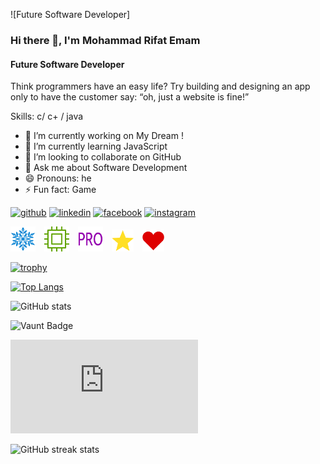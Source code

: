 ![Future Software Developer]
### Hi there 👋, I'm Mohammad Rifat Emam
#### Future Software Developer


Think programmers have an easy life? Try building and designing an app only to have the customer say: “oh, just a website is fine!”

Skills: c/ c+ / java

- 🔭 I’m currently working on My Dream ! 
- 🌱 I’m currently learning JavaScript 
- 👯 I’m looking to collaborate on GitHub  
- 💬 Ask me about Software Development 
- 😄 Pronouns: he 
- ⚡ Fun fact: Game 


[<img src='https://cdn.jsdelivr.net/npm/simple-icons@3.0.1/icons/github.svg' alt='github' height='40'>](https://github.com/https://github.com/RifatEmam/RifatEmam/edit/main/README.md)  [<img src='https://cdn.jsdelivr.net/npm/simple-icons@3.0.1/icons/linkedin.svg' alt='linkedin' height='40'>](https://www.linkedin.com/in/https://www.linkedin.com/in/md-rifat-emam-b7830026a//)  [<img src='https://cdn.jsdelivr.net/npm/simple-icons@3.0.1/icons/facebook.svg' alt='facebook' height='40'>](https://www.facebook.com/https://www.facebook.com/profile.php?id=100009359677802)  [<img src='https://cdn.jsdelivr.net/npm/simple-icons@3.0.1/icons/instagram.svg' alt='instagram' height='40'>](https://www.instagram.com/______ri__fa__t__/) 

<a href='https://archiveprogram.github.com/'><img src='https://raw.githubusercontent.com/acervenky/animated-github-badges/master/assets/acbadge.gif' width='40' height='40'></a> <a href='https://docs.github.com/en/developers'><img src='https://raw.githubusercontent.com/acervenky/animated-github-badges/master/assets/devbadge.gif' width='40' height='40'></a> <a href='https://github.com/pricing'><img src='https://raw.githubusercontent.com/acervenky/animated-github-badges/master/assets/pro.gif' width='40' height='40'></a> <a href='https://stars.github.com/'><img src='https://raw.githubusercontent.com/acervenky/animated-github-badges/master/assets/starbadge.gif' width='35' height='35'></a> <a href='https://docs.github.com/en/github/supporting-the-open-source-community-with-github-sponsors'><img src='https://raw.githubusercontent.com/acervenky/animated-github-badges/master/assets/sponsorbadge.gif' width='35' height='35'></a> 

[![trophy](https://github-profile-trophy.vercel.app/?username=https://github.com/RifatEmam/RifatEmam/edit/main/README.md)](https://github.com/ryo-ma/github-profile-trophy)

[![Top Langs](https://github-readme-stats.vercel.app/api/top-langs/?username=https://github.com/RifatEmam/RifatEmam/edit/main/README.md)](https://github.com/anuraghazra/github-readme-stats)

![GitHub stats](https://github-readme-stats.vercel.app/api?username=https://github.com/RifatEmam/RifatEmam/edit/main/README.md&show_icons=true&count_private=true)  

![Vaunt Badge](https://api.vaunt.dev/v1/github/entities/https://github.com/RifatEmam/RifatEmam/edit/main/README.md/contributions?format=svg&private=true)  

![GitHub metrics](https://metrics.lecoq.io/https://github.com/RifatEmam/RifatEmam/edit/main/README.md)  

![GitHub streak stats](https://streak-stats.demolab.com/?user=https://github.com/RifatEmam/RifatEmam/edit/main/README.md)  


